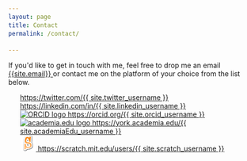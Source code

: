 ```yaml
---
layout: page
title: Contact
permalink: /contact/

---
```


If you'd like to get in touch with me, feel free to drop me an email <a href="mailto:{{site.email}}" >
{{site.email}} </a> or contact me on the platform of your choice from the list below.

<ul style="list-style:none">
  <li>
    <a href="https://twitter.com/{{ site.twitter_username }}">
      <i class="fa fa-twitter-square fa-2x"></i> https://twitter.com/{{ site.twitter_username }}
    </a>
  </li>

  <li>
    <a href="https://linkedin.com/in/{{ site.linkedin_username }}">
      <i class="fa fa-linkedin-square fa-2x"></i> https://linkedin.com/in/{{ site.linkedin_username }}
    </a>
  </li>

  <li>
    <a href="https://orcid.org/{{ site.orcid_username }}">
      <a href="http://orcid.org/{{ site.orcid_username }}"><img alt="ORCID logo" src="http://orcid.org/sites/default/files/images/orcid_32x32.png" width="32" height="32"/> https://orcid.org/{{ site.orcid_username }}</a>
    </a>
  </li>


  <li>
    <a href="https://york.academia.edu/{{ site.academiaEdu_username }}">
      <img alt="academia.edu logo" src="https://a.academia-assets.com/images/academia-logo-redesign-2015-A.svg" width="32" height="32" /> https://york.academia.edu/{{ site.academiaEdu_username }}
    </a>
  </li>

  <li>
    <a href="https://scratch.mit.edu/users/{{ site.scratch_username }}">
      <img alt="Scratch Cat Logo" src="/files/images/scratchS.png" width="32" height="32" /> https://scratch.mit.edu/users/{{ site.scratch_username }}
    </a>
  </li>
  </ul>
